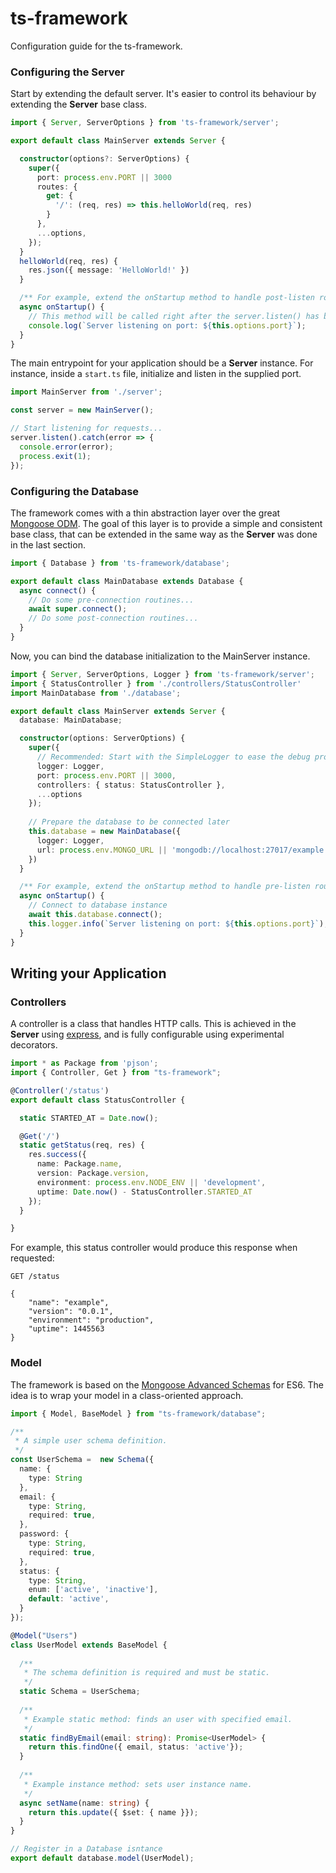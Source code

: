 # ts-framework

Configuration guide for the ts-framework.


### Configuring the Server

Start by extending the default server. It's easier to control its behaviour by
extending the **Server** base class.

```typescript
import { Server, ServerOptions } from 'ts-framework/server';

export default class MainServer extends Server {

  constructor(options?: ServerOptions) {
    super({
      port: process.env.PORT || 3000
      routes: {
        get: {
          '/': (req, res) => this.helloWorld(req, res)
        }
      },
      ...options,
    });
  }
  helloWorld(req, res) {
    res.json({ message: 'HelloWorld!' })
  }

  /** For example, extend the onStartup method to handle post-listen routines */
  async onStartup() {
    // This method will be called right after the server.listen() has been called.
    console.log(`Server listening on port: ${this.options.port}`);
  }
} 
```

The main entrypoint for your application should be a **Server** instance. For 
instance, inside a ```start.ts``` file, initialize and listen in the supplied 
port.

```typescript
import MainServer from './server';

const server = new MainServer();

// Start listening for requests...
server.listen().catch(error => {
  console.error(error);
  process.exit(1);
});
```


### Configuring the Database


The framework comes with a thin abstraction layer over the great 
[Mongoose ODM](https://npmjs.org/package/mongoose). The goal of this layer is to
provide a simple and consistent base class, that can be extended in the same way 
as the **Server** was done in the last section. 

```typescript
import { Database } from 'ts-framework/database';

export default class MainDatabase extends Database {
  async connect() {
    // Do some pre-connection routines...
    await super.connect();
    // Do some post-connection routines...
  }
}
```

Now, you can bind the database initialization to the MainServer instance.

```typescript
import { Server, ServerOptions, Logger } from 'ts-framework/server';
import { StatusController } from './controllers/StatusController'
import MainDatabase from './database';

export default class MainServer extends Server {
  database: MainDatabase;

  constructor(options: ServerOptions) {
    super({
      // Recommended: Start with the SimpleLogger to ease the debug process
      logger: Logger,
      port: process.env.PORT || 3000,
      controllers: { status: StatusController },
      ...options
    });
    
    // Prepare the database to be connected later
    this.database = new MainDatabase({
      logger: Logger,
      url: process.env.MONGO_URL || 'mongodb://localhost:27017/example'
    })
  }

  /** For example, extend the onStartup method to handle pre-listen routines */
  async onStartup() {
    // Connect to database instance
    await this.database.connect();
    this.logger.info(`Server listening on port: ${this.options.port}`);
  }
} 
```

## Writing your Application

### Controllers

A controller is a class that handles HTTP calls. This is achieved in the **Server**
using [express](https://npmjs.org/package/express), and is fully configurable using
experimental decorators.

```typescript
import * as Package from 'pjson';
import { Controller, Get } from "ts-framework";

@Controller('/status')
export default class StatusController {

  static STARTED_AT = Date.now();

  @Get('/')
  static getStatus(req, res) {
    res.success({
      name: Package.name,
      version: Package.version,
      environment: process.env.NODE_ENV || 'development',
      uptime: Date.now() - StatusController.STARTED_AT
    });
  }

}
```

For example, this status controller would produce this response when requested:

```
GET /status

{
    "name": "example",
    "version": "0.0.1",
    "environment": "production",
    "uptime": 1445563
}
```

### Model

The framework is based on the [Mongoose Advanced Schemas](http://mongoosejs.com/docs/advanced_schemas.html) for ES6. The 
idea is to wrap your model in a class-oriented approach.

```typescript
import { Model, BaseModel } from "ts-framework/database";

/**
 * A simple user schema definition. 
 */
const UserSchema =  new Schema({
  name: {
    type: String
  },
  email: {
    type: String,
    required: true,
  },
  password: {
    type: String,
    required: true,
  },
  status: {
    type: String,
    enum: ['active', 'inactive'],
    default: 'active',
  }
});

@Model("Users")
class UserModel extends BaseModel {
  
  /**
   * The schema definition is required and must be static. 
   */
  static Schema = UserSchema;
  
  /**
   * Example static method: finds an user with specified email.
   */
  static findByEmail(email: string): Promise<UserModel> {
    return this.findOne({ email, status: 'active'});
  }
  
  /**
   * Example instance method: sets user instance name.
   */
  async setName(name: string) {
    return this.update({ $set: { name }});
  }
}

// Register in a Database isntance
export default database.model(UserModel);
```
